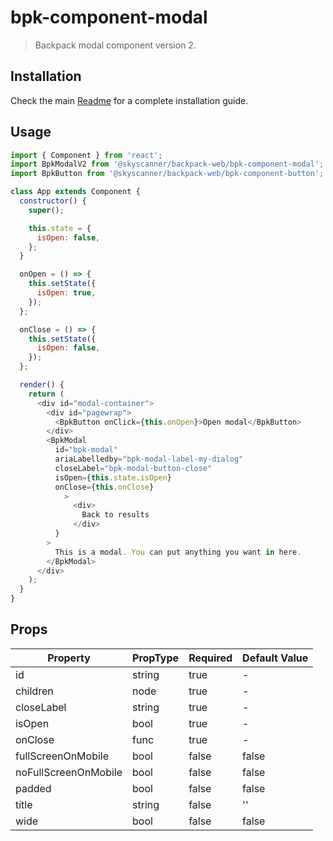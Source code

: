 # bpk-component-modal

> Backpack modal component version 2.

## Installation

Check the main [Readme](https://github.com/skyscanner/backpack#usage) for a complete installation guide.

## Usage

```js
import { Component } from 'react';
import BpkModalV2 from '@skyscanner/backpack-web/bpk-component-modal';
import BpkButton from '@skyscanner/backpack-web/bpk-component-button';

class App extends Component {
  constructor() {
    super();

    this.state = {
      isOpen: false,
    };
  }

  onOpen = () => {
    this.setState({
      isOpen: true,
    });
  };

  onClose = () => {
    this.setState({
      isOpen: false,
    });
  };

  render() {
    return (
      <div id="modal-container">
        <div id="pagewrap">
          <BpkButton onClick={this.onOpen}>Open modal</BpkButton>
        </div>
        <BpkModal
          id="bpk-modal"
          ariaLabelledby="bpk-modal-label-my-dialog"
          closeLabel="bpk-modal-button-close"
          isOpen={this.state.isOpen}
          onClose={this.onClose}
            >
              <div>
                Back to results
              </div>
          }
        >
          This is a modal. You can put anything you want in here.
        </BpkModal>
      </div>
    );
  }
}
```

## Props

| Property              | PropType | Required | Default Value |
| --------------------- | -------- | -------- | ------------- |
| id                    | string   | true     | -             |
| children              | node     | true     | -             |
| closeLabel            | string   | true     | -             |
| isOpen                | bool     | true     | -             |
| onClose               | func     | true     | -             |
| fullScreenOnMobile    | bool     | false    | false         |
| noFullScreenOnMobile  | bool     | false    | false         |
| padded                | bool     | false    | false         |
| title                 | string   | false    | ''            |
| wide                  | bool     | false    | false         |
